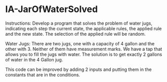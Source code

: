 # IA-JarOfWaterSolved

Instructions: Develop a program that solves the problem of water jugs, indicating each step the current state, the applicable rules, the applied rule and the new state. The selection of the applied rule will be random.

Water Jugs: There are two jugs, one with a capacity of 4 gallon and the other with 3. Neither of them have measurement marks. We have a tap that allows you to fill the jugs with water. The solution is to get exactly 2 gallons of water in the 4 Gallon jug.

This code can be improved by adding 2 inputs and putting them in the constants that are in the conditions.
